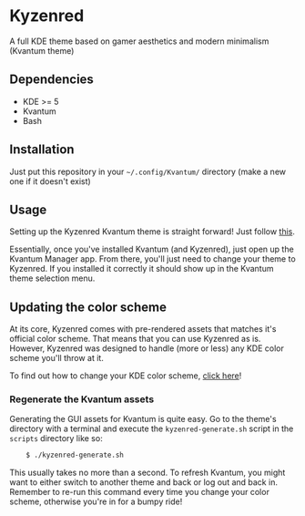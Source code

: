 # Kyzenred
A full KDE theme based on gamer aesthetics and modern minimalism (Kvantum theme)

## Dependencies
- KDE >= 5
- Kvantum 
- Bash

## Installation
Just put this repository in your `~/.config/Kvantum/` directory (make a new one if it doesn't exist)

## Usage
Setting up the Kyzenred Kvantum theme is straight forward! Just follow [this](https://github.com/tsujan/Kvantum/blob/master/Kvantum/INSTALL.md#usage).

Essentially, once you've installed Kvantum (and Kyzenred), just open up the Kvantum Manager app.
From there, you'll just need to change your theme to Kyzenred. If you installed it correctly it should show up in the Kvantum theme selection menu.

## Updating the color scheme
At its core, Kyzenred comes with pre-rendered assets that matches it's official color scheme. That means that you can use Kyzenred as is.
However, Kyzenred was designed to handle (more or less) any KDE color scheme you'll throw at it.

To find out how to change your KDE color scheme, [click here](https://docs.kde.org/trunk5/en/kde-workspace/kcontrol/colors/index.html)!
### Regenerate the Kvantum assets
Generating the GUI assets for Kvantum is quite easy. 
Go to the theme's directory with a terminal and execute the `kyzenred-generate.sh` script in the `scripts` directory like so:
```bash
    $ ./kyzenred-generate.sh 
```
This usually takes no more than a second. To refresh Kvantum, you might want to either switch to another theme and back or log out and back in. 
Remember to re-run this command every time you change your color scheme, otherwise you're in for a bumpy ride!